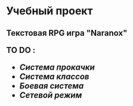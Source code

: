 <h1>Учебный проект 

<p><h2>Текстовая RPG игра "Naranox"

**TO DO :**
* *Система прокачки*
* *Система классов*
* *Боевая система*
* *Сетевой режим*